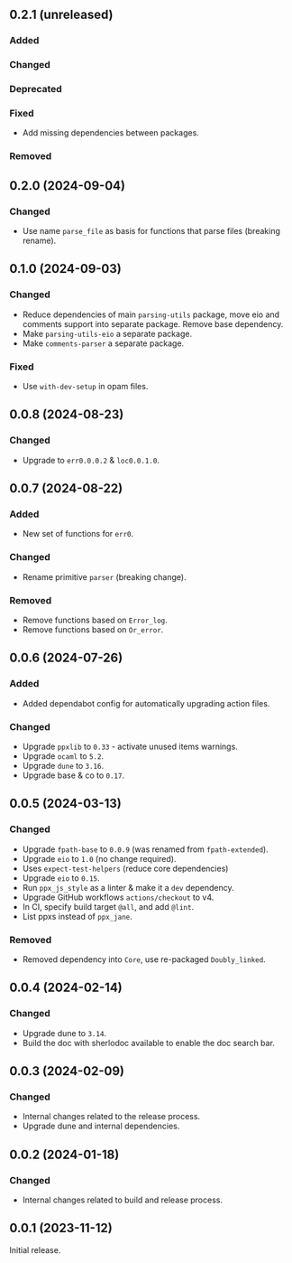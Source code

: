 ## 0.2.1 (unreleased)

### Added

### Changed

### Deprecated

### Fixed

- Add missing dependencies between packages.

### Removed

## 0.2.0 (2024-09-04)

### Changed

- Use name `parse_file` as basis for functions that parse files (breaking rename).

## 0.1.0 (2024-09-03)

### Changed

- Reduce dependencies of main `parsing-utils` package, move eio and comments support into separate package. Remove base dependency.
- Make `parsing-utils-eio` a separate package.
- Make `comments-parser` a separate package.

### Fixed

- Use `with-dev-setup` in opam files.

## 0.0.8 (2024-08-23)

### Changed

- Upgrade to `err0.0.0.2` & `loc0.0.1.0`.

## 0.0.7 (2024-08-22)

### Added

- New set of functions for `err0`.

### Changed

- Rename primitive `parser` (breaking change).

### Removed

- Remove functions based on `Error_log`.
- Remove functions based on `Or_error`.

## 0.0.6 (2024-07-26)

### Added

- Added dependabot config for automatically upgrading action files.

### Changed

- Upgrade `ppxlib` to `0.33` - activate unused items warnings.
- Upgrade `ocaml` to `5.2`.
- Upgrade `dune` to `3.16`.
- Upgrade base & co to `0.17`.

## 0.0.5 (2024-03-13)

### Changed

- Upgrade `fpath-base` to `0.0.9` (was renamed from `fpath-extended`).
- Upgrade `eio` to `1.0` (no change required).
- Uses `expect-test-helpers` (reduce core dependencies)
- Upgrade `eio` to `0.15`.
- Run `ppx_js_style` as a linter & make it a `dev` dependency.
- Upgrade GitHub workflows `actions/checkout` to v4.
- In CI, specify build target `@all`, and add `@lint`.
- List ppxs instead of `ppx_jane`.

### Removed

- Removed dependency into `Core`, use re-packaged `Doubly_linked`.

## 0.0.4 (2024-02-14)

### Changed

- Upgrade dune to `3.14`.
- Build the doc with sherlodoc available to enable the doc search bar.

## 0.0.3 (2024-02-09)

### Changed

- Internal changes related to the release process.
- Upgrade dune and internal dependencies.

## 0.0.2 (2024-01-18)

### Changed

- Internal changes related to build and release process.

## 0.0.1 (2023-11-12)

Initial release.
